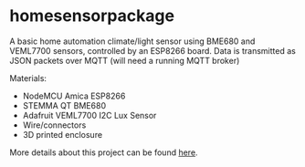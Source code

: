 # homesensorpackage

A basic home automation climate/light sensor using BME680 and VEML7700 sensors, controlled by an ESP8266 board. Data is transmitted as JSON packets over MQTT (will need a running MQTT broker)

Materials:
- NodeMCU Amica ESP8266
- STEMMA QT BME680
- Adafruit VEML7700 I2C Lux Sensor
- Wire/connectors
- 3D printed enclosure

More details about this project can be found <a href="http://daveparsons.ca/room-sensor-package/">here</a>.
